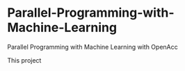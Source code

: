 # Parallel-Programming-with-Machine-Learning
Parallel Programming with Machine Learning with OpenAcc


This project 
